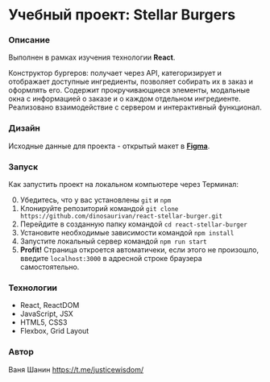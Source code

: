# Учебный проект: Stellar Burgers 

### Описание
Выполнен в рамках изучения технологии **React**.

Конструктор бургеров: получает через API, категоризирует и отображает доступные ингредиенты, позволяет собирать их в заказ и оформлять его. Содержит прокручивающиеся элементы, модальные окна с информацией о заказе и о каждом отдельном ингредиенте. Реализовано взаимодействие с сервером и интерактивный функционал.

### Дизайн

Исходные данные для проекта - открытый макет в **[Figma](https://www.figma.com/file/ocw9a6hNGeAejl4F3G9fp8/React-_-%D0%9F%D1%80%D0%BE%D0%B5%D0%BA%D1%82%D0%BD%D1%8B%D0%B5-%D0%B7%D0%B0%D0%B4%D0%B0%D1%87%D0%B8-(3-%D0%BC%D0%B5%D1%81%D1%8F%D1%86%D0%B0)_external_link?type=design&node-id=0%3A1&mode=design&t=GJk55BTePEigP4Dj-1)**.

### Запуск

Как запустить проект на локальном компьютере через Терминал:

0. Убедитесь, что у вас установлены `git` и `npm`
1. Клонируйте репозиторий командой `git clone https://github.com/dinosaurivan/react-stellar-burger.git`
2. Перейдите в созданную папку командой `cd react-stellar-burger`
3. Установите необходимые зависимости командой `npm install`
8. Запустите локальный сервер командой `npm run start`
9. **Profit!** Страница откроется автоматичеки, если этого не произошло, введите `localhost:3000` в адресной строке браузера самостоятельно.

### Технологии
- React, ReactDOM
- JavaScript, JSX
- HTML5, CSS3
- Flexbox, Grid Layout

### Автор
Ваня Шанин
https://t.me/justicewisdom/
